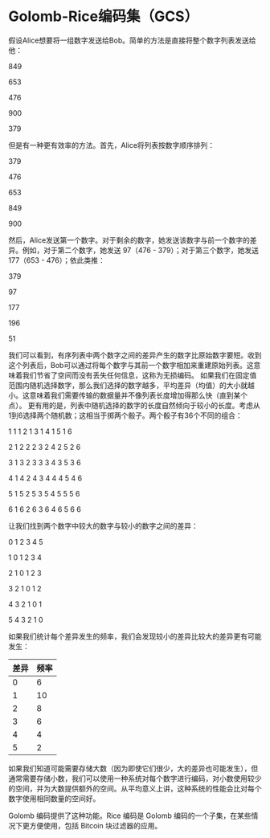 # Golomb-Rice编码集（GCS）

假设Alice想要将一组数字发送给Bob。简单的方法是直接将整个数字列表发送给他：

849&#x20;

653&#x20;

476&#x20;

900&#x20;

379

但是有一种更有效率的方法。首先，Alice将列表按数字顺序排列：

 379&#x20;

476&#x20;

653&#x20;

849&#x20;

900

然后，Alice发送第一个数字。对于剩余的数字，她发送该数字与前一个数字的差异。例如，对于第二个数字，她发送 97（476 - 379）；对于第三个数字，她发送 177（653 - 476）；依此类推：

379&#x20;

97&#x20;

177&#x20;

196&#x20;

51

我们可以看到，有序列表中两个数字之间的差异产生的数字比原始数字要短。收到这个列表后，Bob可以通过将每个数字与其前一个数字相加来重建原始列表。这意味着我们节省了空间而没有丢失任何信息，这称为无损编码。 如果我们在固定值范围内随机选择数字，那么我们选择的数字越多，平均差异（均值）的大小就越小。这意味着我们需要传输的数据量并不像列表长度增加得那么快（直到某个点）。 更有用的是，列表中随机选择的数字的长度自然倾向于较小的长度。考虑从1到6选择两个随机数；这相当于掷两个骰子。两个骰子有36个不同的组合：

1 1    1 2     1 3     1 4     1 5     1 6

2 1    2 2    2 3    2 4    2 5    2 6

3 1    3 2    3 3    3 4    3 5    3 6

4 1    4 2    4 3    4 4    4 5    4 6

5 1    5 2    5 3    5 4    5 5    5 6

6 1    6 2    6 3    6 4    6 5    6 6

让我们找到两个数字中较大的数字与较小的数字之间的差异：

0    1    2    3    4    5&#x20;

1    0    1    2    3    4&#x20;

2    1    0    1    2    3&#x20;

3    2    1    0    1    2&#x20;

4    3    2    1    0    1&#x20;

5    4    3    2    1    0

如果我们统计每个差异发生的频率，我们会发现较小的差异比较大的差异更有可能发生：

| 差异 | 频率 |
| -- | -- |
| 0  | 6  |
| 1  | 10 |
| 2  | 8  |
| 3  | 6  |
| 4  | 4  |
| 5  | 2  |

如果我们知道可能需要存储大数（因为即使它们很少，大的差异也可能发生），但通常需要存储小数，我们可以使用一种系统对每个数字进行编码，对小数使用较少的空间，并为大数提供额外的空间。从平均意义上讲，这种系统的性能会比对每个数字使用相同数量的空间好。&#x20;

Golomb 编码提供了这种功能。Rice 编码是 Golomb 编码的一个子集，在某些情况下更方便使用，包括 Bitcoin 块过滤器的应用。
